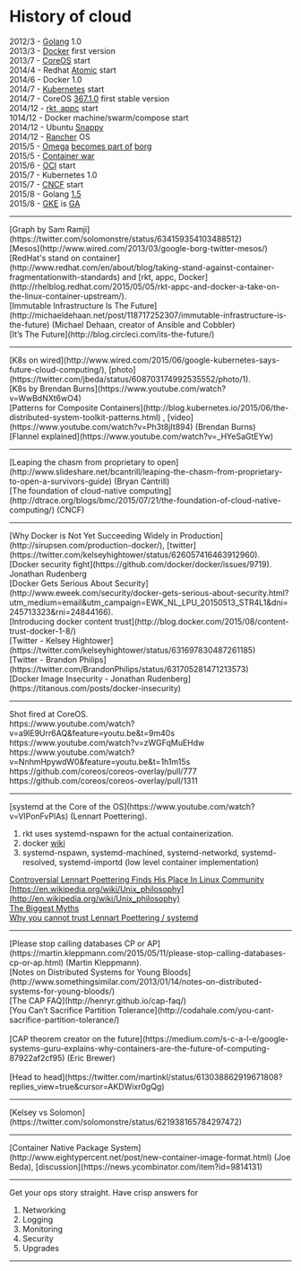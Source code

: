 # History of cloud

2012/3 - [Golang](https://golang.org/) 1.0<br>
2013/3 - [Docker](https://www.docker.com/) first version<br>
2013/7 - [CoreOS](https://coreos.com/) start<br>
2014/4 - Redhat [Atomic](http://www.projectatomic.io/) start<br>
2014/6 - Docker 1.0<br>
2014/7 - [Kubernetes](http://kubernetes.io/) start<br>
2014/7 - CoreOS [367.1.0](https://coreos.com/blog/stable-release/) first stable version<br>
2014/12 - [rkt, appc](https://coreos.com/blog/rocket/) start<br>
1014/12 - Docker machine/swarm/compose start<br>
2014/12 - Ubuntu [Snappy](http://www.markshuttleworth.com/archives/1434)<br>
2014/12 - [Rancher](http://rancher.com/) OS<br>
2015/5 - [Omega](http://eurosys2013.tudos.org/wp-content/uploads/2013/paper/Schwarzkopf.pdf) [becomes part of](http://www.theplatform.net/2015/05/05/google-omega-to-become-part-of-borg-collective/) [borg](https://static.googleusercontent.com/media/research.google.com/zh-TW//pubs/archive/43438.pdf)<br>
2015/5 - [Container war](http://www.theregister.co.uk/2015/05/05/coreos_fest_roundtable/)<br>
2015/6 - [OCI](https://www.opencontainers.org/) start<br>
2015/7 - Kubernetes 1.0<br>
2015/7 - [CNCF](https://cncf.io/) start<br>
2015/8 - Golang [1.5](https://blog.golang.org/go1.5)<br>
2015/8 - [GKE](https://cloud.google.com/container-engine/) is [GA](http://googlecloudplatform.blogspot.tw/2015/08/Google-Container-Engine-is-Generally-Available.html)<br>
<hr>
[Graph by Sam Ramji](https://twitter.com/solomonstre/status/634159354103488512)<br>
[Mesos](http://www.wired.com/2013/03/google-borg-twitter-mesos/)<br>
[RedHat's stand on container](http://www.redhat.com/en/about/blog/taking-stand-against-container-fragmentationwith-standards) and [rkt, appc, Docker](http://rhelblog.redhat.com/2015/05/05/rkt-appc-and-docker-a-take-on-the-linux-container-upstream/).<br>
[Immutable Infrastructure Is The Future](http://michaeldehaan.net/post/118717252307/immutable-infrastructure-is-the-future) (Michael Dehaan, creator of Ansible and Cobbler)<br>
[It’s The Future](http://blog.circleci.com/its-the-future/)
<hr>
[K8s on wired](http://www.wired.com/2015/06/google-kubernetes-says-future-cloud-computing/), [photo](https://twitter.com/jbeda/status/608703174992535552/photo/1).<br>
[K8s by Brendan Burns](https://www.youtube.com/watch?v=WwBdNXt6wO4)<br>
[Patterns for Composite Containers](http://blog.kubernetes.io/2015/06/the-distributed-system-toolkit-patterns.html) , [video](https://www.youtube.com/watch?v=Ph3t8jIt894) (Brendan Burns)<br>
[Flannel explained](https://www.youtube.com/watch?v=_HYeSaGtEYw)
<hr>
[Leaping the chasm from proprietary to open](http://www.slideshare.net/bcantrill/leaping-the-chasm-from-proprietary-to-open-a-survivors-guide) (Bryan Cantrill)<br>
[The foundation of cloud-native computing](http://dtrace.org/blogs/bmc/2015/07/21/the-foundation-of-cloud-native-computing/) (CNCF)<br>
<hr>
[Why Docker is Not Yet Succeeding Widely in Production](http://sirupsen.com/production-docker/), [twitter](https://twitter.com/kelseyhightower/status/626057416463912960).<br>
[Docker security fight](https://github.com/docker/docker/issues/9719). Jonathan Rudenberg<br>
[Docker Gets Serious About Security](http://www.eweek.com/security/docker-gets-serious-about-security.html?utm_medium=email&utm_campaign=EWK_NL_LPU_20150513_STR4L1&dni=245713323&rni=24844166).<br>
[Introducing docker content trust](http://blog.docker.com/2015/08/content-trust-docker-1-8/)<br>
[Twitter - Kelsey Hightower](https://twitter.com/kelseyhightower/status/631697830487261185)<br>
[Twitter - Brandon Philips](https://twitter.com/BrandonPhilips/status/631705281471213573)<br>
[Docker Image Insecurity - Jonathan Rudenberg](https://titanous.com/posts/docker-insecurity)<br>
<hr>
Shot fired at CoreOS.<br>
https://www.youtube.com/watch?v=a9lE9Urr6AQ&feature=youtu.be&t=9m40s<br>
https://www.youtube.com/watch?v=zWGFqMuEHdw<br>
https://www.youtube.com/watch?v=NnhmHpywdW0&feature=youtu.be&t=1h1m15s<br>
https://github.com/coreos/coreos-overlay/pull/777<br>
https://github.com/coreos/coreos-overlay/pull/1311<br>
<hr>
[systemd at the Core of the OS](https://www.youtube.com/watch?v=VIPonFvPlAs) (Lennart Poettering).<br>

1. rkt uses systemd-nspawn for the actual containerization.
2. docker [wiki](http://en.wikipedia.org/wiki/Docker_%28software%29)
3. systemd-nspawn, systemd-machined, systemd-networkd, systemd-resolved, systemd-importd (low level container implementation)

[Controversial Lennart Poettering Finds His Place In Linux Community](http://www.informationweek.com/software/operating-systems/controversial-lennart-poettering-finds-his-place-in-linux-community/a/d-id/1320316)<br>
[https://en.wikipedia.org/wiki/Unix_philosophy](http://en.wikipedia.org/wiki/Unix_philosophy)<br>
[The Biggest Myths](http://0pointer.de/blog/projects/the-biggest-myths)<br>
[Why you cannot trust Lennart Poettering / systemd](https://www.linkedin.com/pulse/20140924071300-170035-why-you-cannot-trust-lennart-poettering-systemd)<br>
<hr>
[Please stop calling databases CP or AP](https://martin.kleppmann.com/2015/05/11/please-stop-calling-databases-cp-or-ap.html) (Martin Kleppmann).<br>
[Notes on Distributed Systems for Young Bloods](http://www.somethingsimilar.com/2013/01/14/notes-on-distributed-systems-for-young-bloods/)<br>
[The CAP FAQ](http://henryr.github.io/cap-faq/)<br>
[You Can’t Sacrifice Partition Tolerance](http://codahale.com/you-cant-sacrifice-partition-tolerance/)<br>
<br>
[CAP theorem creator on the future](https://medium.com/s-c-a-l-e/google-systems-guru-explains-why-containers-are-the-future-of-computing-87922af2cf95) (Eric Brewer)<br>
<br>
[Head to head](https://twitter.com/martinkl/status/613038862919671808?replies_view=true&cursor=AKDWixr0gQg)<br>
<hr>
[Kelsey vs Solomon](https://twitter.com/solomonstre/status/621938165784297472)<br>
<hr>
[Container Native Package System](http://www.eightypercent.net/post/new-container-image-format.html) (Joe Beda), [discussion](https://news.ycombinator.com/item?id=9814131)<br>
<hr>
Get your ops story straight. Have crisp answers for<br>

1. Networking
2. Logging
3. Monitoring
4. Security
5. Upgrades

<hr>
